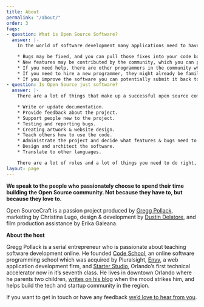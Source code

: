 ```yaml
---
title: About
permalink: "/about/"
order: 3
faqs:
- question: What is Open Source Software?
  answer: |-
    In the world of software development many applications need to have the same features. For example, you may need to build a store to sell your widgets. Thankfully, you don’t need to hire a coder to program a store from scratch. Many developers have been kind enough to post their store code online, and you can just choose to use theirs. Aside from saving development costs, there are lots of benefits to using shared code:

    * Bugs may be fixed, and you can pull those fixes into your code base.
    * New features may be contributed by the community, which you can pick up and use.
    * If you need help, there are other programmers in the community whom you can ask.
    * If you need to hire a new programmer, they might already be familiar with the open source code.
    * If you improve the software you can potentially submit it back to the main codebase and everyone gets to benefit from your change. No you don’t get paid for this, but you do get to feel like a responsible person.
- question: Is Open Source just software?
  answer: |-
    There are a lot of things that make up a successful open source community, and it’s not just about sharing code. Aside from sharing code a successful open source community needs people who:

    * Write or update documentation.
    * Provide feedback about the project.
    * Support people new to the project.
    * Testing and reporting bugs.
    * Creating artwork & website design.
    * Teach others how to use the code.
    * Administrate the project and decide what features & bugs need to be worked on.
    * Design and architect the software.
    * Translate to other languages.

    There are a lot of roles and a lot of things you need to do right, which is why spending your free time building open source can be a thankless job. There are a lot of people who play various roles for no other reason than their passion for helping people.
layout: page
---
```


**We speak to the people who passionately choose to spend their time building the Open Source community.  Not because they have to, but because they love to.**

Open SourceCraft is a passion project produced by [Gregg Pollack](https://www.greggpollack.com), marketing by Christina Lugo, design & development by [Dustin Delatore](https://whosdustin.com), and film production assistance by Erika Galeana.

**About the host**

Gregg Pollack is a serial entrepreneur who is passionate about teaching software development online.  He founded [Code School](http://codeschool.com), an online software programming school which was acquired by Pluralsight, [Envy](https://madewithenvy.com/), a web application development firm, and [Starter Studio](http://starterstudio.com), Orlando’s first technical accelerator now in it’s seventh class.  He lives in downtown Orlando where he parents two children, [writes on his blog](https://www.greggpollack.com) when the mood strikes him, and helps build the tech and startup community in the region.

If you want to get in touch or have any feedback [we’d love to hear from you](http://codepop.com/open-sourcecraft/feedback/).
